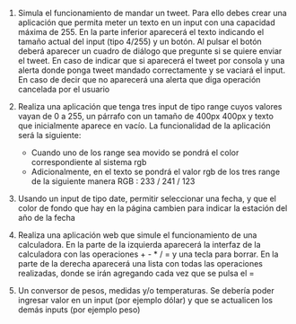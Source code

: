 1. Simula el funcionamiento de mandar un tweet. Para ello debes crear una aplicación que permita meter un texto en un input con una capacidad máxima de 255. En la parte inferior aparecerá el texto indicando el tamaño actual del input (tipo 4/255) y un botón. Al pulsar el botón deberá aparecer un cuadro de diálogo que pregunte si se quiere enviar el tweet. En caso de indicar que si aparecerá el tweet por consola y una alerta donde ponga tweet mandado correctamente y se vaciará el input. En caso de decir que no aparecerá una alerta que diga operación cancelada por el usuario
2. Realiza una aplicación que tenga tres input de tipo range cuyos valores vayan de 0 a 255, un párrafo con un tamaño de 400px 400px y texto que inicialmente aparece en vacío. La funcionalidad de la aplicación será la siguiente:

	- Cuando uno de los range sea movido se pondrá el color correspondiente al sistema rgb
	- Adicionalmente, en el texto se pondrá el valor rgb de los tres range de la siguiente manera RGB : 233 / 241 / 123	

3. Usando un input de tipo date, permitir seleccionar una fecha, y que el color de fondo que hay en la página cambien para indicar la estación del año de la fecha

3. Realiza una aplicación web que simule el funcionamiento de una calculadora. En la parte de la izquierda aparecerá la interfaz de la calculadora con las operaciones + - * / = y una tecla para borrar. En la parte de la derecha aparecerá una lista con todas las operaciones realizadas, donde se irán agregando cada vez que se pulsa el =

4. Un conversor de pesos, medidas y/o temperaturas. Se debería poder ingresar valor en un input (por ejemplo dólar) y que se actualicen los demás inputs (por ejemplo peso)
